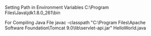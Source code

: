 Setting Path in Environment Variables
C:\Program Files\Java\jdk1.8.0_261\bin

For Compiling Java File
javac -classpath "C:\Program Files\Apache Software Foundation\Tomcat 9.0\lib\servlet-api.jar" HelloWorld.java